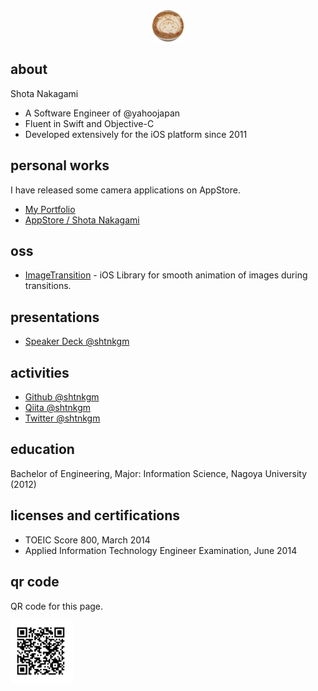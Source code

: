 <div align="center">
    <img src="https://github.com/shtnkgm/about/blob/master/image/icon_circle_200.png" width="50px">
</div>

## about
Shota Nakagami

 - A Software Engineer of @yahoojapan
 - Fluent in Swift and Objective-C
 - Developed extensively for the iOS platform since 2011

## personal works
I have released some camera applications on AppStore.

 - [My Portfolio](https://shtnkgm.github.io/)
 - [AppStore / Shota Nakagami](https://itunes.apple.com/developer/shota-nakagami/id457011383)

## oss
 - [ImageTransition](https://github.com/shtnkgm/ImageTransition) - iOS Library for smooth animation of images during transitions.

## presentations
 - [Speaker Deck @shtnkgm](https://speakerdeck.com/shtnkgm)

## activities
 - [Github @shtnkgm](https://github.com/shtnkgm)
 - [Qiita @shtnkgm](https://qiita.com/shtnkgm)
 - [Twitter @shtnkgm](https://twitter.com/shtnkgm)

## education
Bachelor of Engineering, Major: Information Science, Nagoya University (2012)

## licenses and certifications
 - TOEIC Score 800, March 2014
 - Applied Information Technology Engineer Examination, June 2014

## qr code
QR code for this page.

<img src="https://github.com/shtnkgm/about/blob/master/image/qrcode.png" alt="QR code" width="100">
